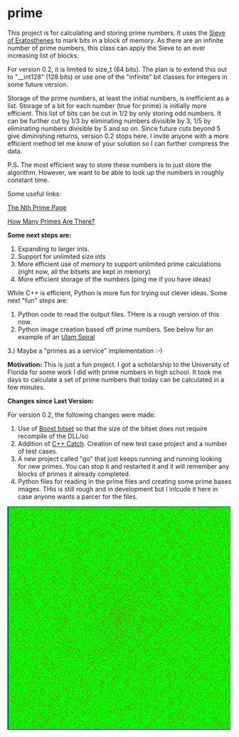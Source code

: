 # prime
This project is for calculating and storing prime numbers. It uses the [Sieve of Eratosthenes](https://en.wikipedia.org/wiki/Sieve_of_Eratosthenes) to mark bits in a block of memory. As there are an infinite number of prime numbers, this class can apply the Sieve to an ever increasing list of blocks. 

For version 0.2, it is limited to size_t (64 bits). The plan is to extend this out to "__int128" (128 bits) or use one of the "infinite" bit classes for integers in some future version.

Storage of the prime numbers, at least the initial numbers, is inefficient as a list. Storage of a bit for each number (true for prime) is initially more efficient. This list of bits can be cut in 1/2 by only storing odd numbers. It can be further cut by 1/3 by eliminating numbers divisible by 3, 1/5 by eliminating numbers divisible by 5 and so on. Since future cuts beyond 5 give diminishing returns, version 0.2 stops here.  I invite anyone with a more efficient method let me know of your solution so I can further compress the data.

P.S. The most efficient way to store these numbers is to just store the algorithm. However, we want to be able to look up the numbers in roughly constant time.

Some useful links:

[The Nth Prime Page](https://primes.utm.edu/nthprime/index.php#piofx)

[How Many Primes Are There?](https://primes.utm.edu/howmany.html)

**Some next steps are:**

 1. Expanding to larger ints.
 2. Support for unlimited size ints
 5. More efficient use of memory to support unlimited prime calculations (right now, all the bitsets are kept in memory)
 6. More efficient storage of the numbers (ping me if you have ideas)

While C++ is efficient, Python is more fun for trying out clever ideas. Some next "fun" steps are:

 1. Python code to read the output files.  THere is a rough version of this now.
 2. Python image creation based off prime numbers.  See below for an example of an [Ulam Spiral](https://en.wikipedia.org/wiki/Ulam_spiral)
 
 3.) Maybe a "primes as a service" implementation :-)


**Motivation:**
This is just a fun project.  I got a scholarship to the University of Florida for some work I did with prime numbers in high school. It took me days to calculate a set of prime numbers that today can be calculated in a few minutes.

**Changes since Last Version:**

For version 0.2, the following changes were made:

1. Use of [Boost bitset](https://www.boost.org/doc/libs/1_36_0/libs/dynamic_bitset/dynamic_bitset.html) so that the size of the bitset does not require recompile of the DLL/so
2. Addition of [C++ Catch](https://github.com/catchorg/Catch2).  Creation of new test case project and a number of test cases.
3. A new project called "go" that just keeps running and running looking for new primes. You can stop it and restarted it and it will remember any blocks of primes it already completed.
3. Python files for reading in the prime files and creating some prime bases images.  THis is still rough and in development but I inlcude it here in case anyone wants a parcer for the files.

![Spiral](https://github.com/burhop/prime/blob/master/python/primeSpiral.png)
